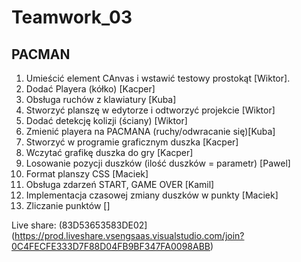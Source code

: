 # Teamwork_03

## PACMAN

1. Umieścić element CAnvas i wstawić testowy prostokąt [Wiktor].
2. Dodać Playera (kółko) [Kacper]
3. Obsługa ruchów z klawiatury [Kuba]
4. Stworzyć planszę w edytorze i odtworzyć projekcie [Wiktor]
5. Dodać detekcję kolizji (ściany) [Wiktor]
6. Zmienić playera na PACMANA (ruchy/odwracanie się)[Kuba]
7. Stworzyć w programie graficznym duszka [Kacper]
8. Wczytać grafikę duszka do gry [Kacper]
9. Losowanie pozycji duszków (ilość duszków = parametr) [Pawel]
10. Format planszy CSS [Maciek]
11. Obsługa zdarzeń START, GAME OVER [Kamil]
12. Implementacja czasowej zmiany duszków w punkty [Maciek]
13. Zliczanie punktów []

Live share: (83D53653583DE02](https://prod.liveshare.vsengsaas.visualstudio.com/join?0C4FECFE333D7F88D04FB9BF347FA0098ABB)
